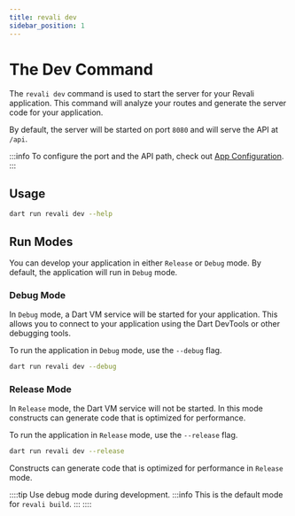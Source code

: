 ```yaml
---
title: revali dev
sidebar_position: 1
---
```


# The Dev Command

The `revali dev` command is used to start the server for your Revali application. This command will analyze your routes and generate the server code for your application.

By default, the server will be started on port `8080` and will serve the API at `/api`.

:::info
To configure the port and the API path, check out [App Configuration][app-config].
:::

## Usage

```bash
dart run revali dev --help
```

## Run Modes

You can develop your application in either `Release` or `Debug` mode. By default, the application will run in `Debug` mode.

### Debug Mode

In `Debug` mode, a Dart VM service will be started for your application. This allows you to connect to your application using the Dart DevTools or other debugging tools.

To run the application in `Debug` mode, use the `--debug` flag.

```bash
dart run revali dev --debug
```

### Release Mode

In `Release` mode, the Dart VM service will not be started. In this mode constructs can generate code that is optimized for performance.

To run the application in `Release` mode, use the `--release` flag.

```bash
dart run revali dev --release
```

Constructs can generate code that is optimized for performance in `Release` mode.

::::tip
Use debug mode during development.
:::info
This is the default mode for `revali build`.
:::
::::

[app-config]: ../app-configuration/index.md
